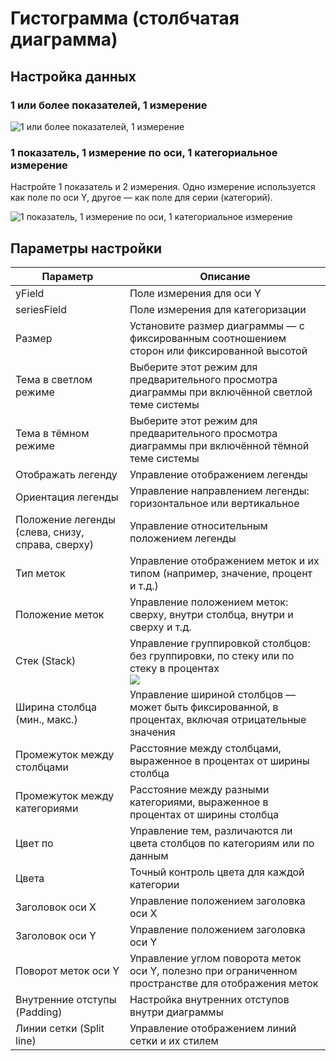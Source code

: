 # Гистограмма (столбчатая диаграмма)

## Настройка данных

### 1 или более показателей, 1 измерение

![1 или более показателей, 1 измерение](https://static-docs.nocobase.com/202410091114926.png)

### 1 показатель, 1 измерение по оси, 1 категориальное измерение

Настройте 1 показатель и 2 измерения. Одно измерение используется как поле по оси Y, другое — как поле для серии (категорий).

![1 показатель, 1 измерение по оси, 1 категориальное измерение](https://static-docs.nocobase.com/202410091117000.png)

## Параметры настройки

| Параметр                        | Описание                                                                                                 |
| ----------------------------- | ----------------------------------------------------------------------------------------------------------- |
| yField                        | Поле измерения для оси Y                                                                           |
| seriesField                   | Поле измерения для категоризации                                                                       |
| Размер                          | Установите размер диаграммы — с фиксированным соотношением сторон или фиксированной высотой                                |
| Тема в светлом режиме              | Выберите этот режим для предварительного просмотра диаграммы при включённой светлой теме системы                                     |
| Тема в тёмном режиме               | Выберите этот режим для предварительного просмотра диаграммы при включённой тёмной теме системы                                      |
| Отображать легенду                   | Управление отображением легенды                                                                      |
| Ориентация легенды                 | Управление направлением легенды: горизонтальное или вертикальное                                           |
| Положение легенды (слева, снизу, справа, сверху) | Управление относительным положением легенды                                                       |
| Тип меток                    | Управление отображением меток и их типом (например, значение, процент и т.д.)                                        |
| Положение меток                | Управление положением меток: сверху, внутри столбца, внутри и сверху и т.д.                                       |
| Стек (Stack)                         | Управление группировкой столбцов: без группировки, по стеку или по стеку в процентах<br />![](https://static-docs.nocobase.com/202410091108049.png) |
| Ширина столбца (мин., макс.)          | Управление шириной столбцов — может быть фиксированной, в процентах, включая отрицательные значения            |
| Промежуток между столбцами                       | Расстояние между столбцами, выраженное в процентах от ширины столбца                                                       |
| Промежуток между категориями              | Расстояние между разными категориями, выраженное в процентах от ширины столбца                                       |
| Цвет по                      | Управление тем, различаются ли цвета столбцов по категориям или по данным                                         |
| Цвета                        | Точный контроль цвета для каждой категории                                                                |
| Заголовок оси X                  | Управление положением заголовка оси X                                                                     |
| Заголовок оси Y                  | Управление положением заголовка оси Y                                                                     |
| Поворот меток оси Y           | Управление углом поворота меток оси Y, полезно при ограниченном пространстве для отображения меток        |
| Внутренние отступы (Padding)                       | Настройка внутренних отступов внутри диаграммы                                                                          |
| Линии сетки (Split line)                    | Управление отображением линий сетки и их стилем                                                 |

